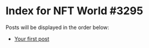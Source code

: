 # Index for NFT World #3295
Posts will be displayed in the order below:

- [Your first post](./001-first.md)

